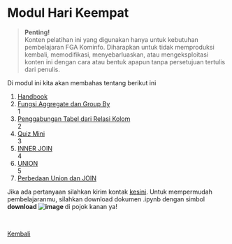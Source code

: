 <h1>Modul Hari Keempat</h1>

>**Penting!**</br>Konten pelatihan ini yang digunakan hanya untuk kebutuhan pembelajaran FGA Kominfo. Diharapkan untuk tidak memproduksi kembali, memodifikasi, menyebarluaskan, atau mengeksploitasi konten ini dengan cara atau bentuk apapun tanpa persetujuan tertulis dari penulis.

<p>Di modul ini kita akan membahas tentang berikut ini</p>
<ol>
    <li><a href="https://github.com/AbelKristanto/kominfofgabatch2/blob/main/day-4/day-4.pdf">Handbook</a></li>
    <li><a href="">Fungsi Aggregate dan Group By</a></li>1
    <li><a href="">Penggabungan Tabel dari Relasi Kolom</a></li>2
    <li><a href="">Quiz Mini</a></li>3
    <li><a href="">INNER JOIN</a></li>4
    <li><a href="">UNION</a></li>5
    <li><a href="">Perbedaan Union dan JOIN</a></li>
</ol>

Jika ada pertanyaan silahkan kirim kontak [kesini](https://id.linkedin.com/in/abelkristanto/in). Untuk mempermudah pembelajaranmu, silahkan download dokumen .ipynb dengan simbol <b>download ![image](https://user-images.githubusercontent.com/58840455/190901280-e324a608-23d8-4f18-94d7-02691240ce6c.png)
 </b> di pojok kanan ya!

</br>

[Kembali](https://github.com/AbelKristanto/kominfofgabatch2/blob/main/README.md)
